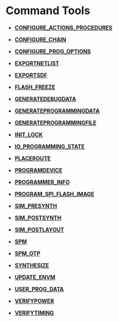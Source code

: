 # Command Tools

-   **[CONFIGURE\_ACTIONS\_PROCEDURES](GUID-13A86E86-473E-49D6-B217-D8B2F4437882.md)**  

-   **[CONFIGURE\_CHAIN](GUID-B669BF93-0B47-4D26-9F3C-C3EC8F1B811E.md)**  

-   **[CONFIGURE\_PROG\_OPTIONS](GUID-2D5482F6-148E-43E1-BE81-4B23589BBDDE.md)**  

-   **[EXPORTNETLIST](GUID-B01CFAF2-768E-46A6-B4D0-F3F3FC93E4D3.md)**  

-   **[EXPORTSDF](GUID-AEFF716D-B657-4552-ACA3-D6DDDD6A30C9.md)**  

-   **[FLASH\_FREEZE](GUID-ACBBDE9A-877A-4CDA-BA0B-4FA35CF25272.md)**  

-   **[GENERATEDEBUGDATA](GUID-7224024C-FBBA-4058-BE55-D6D522A1300F.md)**  

-   **[GENERATEPROGRAMMINGDATA](GUID-00629BED-7EA7-4D8F-9E0A-B2C3B6FA2DBC.md)**  

-   **[GENERATEPROGRAMMINGFILE](GUID-CBA30FF6-7297-4CF8-920B-4DA29AE11D30.md)**  

-   **[INIT\_LOCK](GUID-95E0EB43-E78A-422F-83D0-24B75248492E.md)**  

-   **[IO\_PROGRAMMING\_STATE](GUID-9627032D-A46D-4645-8A05-A83F26A88233.md)**  

-   **[PLACEROUTE](GUID-8B58C353-2FF8-4C14-A062-C221A1C2DA29.md)**  

-   **[PROGRAMDEVICE](GUID-CD29531C-1BAE-4BCE-8CDE-1843C2145A34.md)**  

-   **[PROGRAMMER\_INFO](GUID-CE8865FB-FDC2-4967-A029-5C3A72CDAF71.md)**  

-   **[PROGRAM\_SPI\_FLASH\_IMAGE](GUID-DB24D7C8-A164-47D7-81E8-2DC5F21E1D3A.md)**  

-   **[SIM\_PRESYNTH](GUID-93A13D85-8F91-4030-A9E2-9880F586C0BE.md)**  

-   **[SIM\_POSTSYNTH](GUID-EE22F7B4-5424-4A8D-A850-A32610144372.md)**  

-   **[SIM\_POSTLAYOUT](GUID-A838974B-5206-491C-8903-E4291338BD44.md)**  

-   **[SPM](GUID-3244BC55-245B-4C38-972C-A72336CEF2D1.md)**  

-   **[SPM\_OTP](GUID-406C95D8-AF78-4B0A-BB51-C10994DA2AFF.md)**  

-   **[SYNTHESIZE](GUID-3B2251F4-890A-4A09-AC29-32A0B17E88BA.md)**  

-   **[UPDATE\_ENVM](GUID-5DD00811-2008-4F28-80E0-80DF7391C85D.md)**  

-   **[USER\_PROG\_DATA](GUID-0697CB5C-07D4-4128-9ACE-F963DA3EC1C8.md)**  

-   **[VERIFYPOWER](GUID-4F799424-79CE-4C14-B892-64C6475BB051.md)**  

-   **[VERIFYTIMING](GUID-7E752D2B-5A8E-48CB-BAB9-A8192E78933B.md)**  


